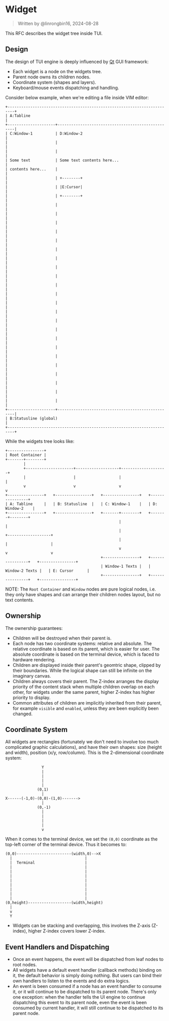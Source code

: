 # Widget

> Written by @linrongbin16, 2024-08-28

This RFC describes the widget tree inside TUI.

## Design

The design of TUI engine is deeply influenced by [Qt](https://www.qt.io/) GUI framework:

- Each widget is a node on the widgets tree.
- Parent node owns its children nodes.
- Coordinate system (shapes and layers).
- Keyboard/mouse events dispatching and handling.

Consider below example, when we're editing a file inside VIM editor:

```text
+-------------------------------------------------------------------------+
| A:Tabline                                                               |
+---------------------+---------------------------------------------------|
| C:Window-1          | D:Window-2                                        |
|                     |                                                   |
|                     |                                                   |
| Some text           | Some text contents here...                        |
| contents here...    |                                                   |
|                     | +--------+                                        |
|                     | |E:Cursor|                                        |
|                     | +--------+                                        |
|                     |                                                   |
|                     |                                                   |
|                     |                                                   |
|                     |                                                   |
|                     |                                                   |
|                     |                                                   |
|                     |                                                   |
|                     |                                                   |
|                     |                                                   |
|                     |                                                   |
|                     |                                                   |
|                     |                                                   |
|                     |                                                   |
|                     |                                                   |
|                     |                                                   |
|                     |                                                   |
|                     |                                                   |
|                     |                                                   |
|                     |                                                   |
|                     |                                                   |
|                     |                                                   |
|                     |                                                   |
|                     |                                                   |
+---------------------+---------------------------------------------------|
| B:Statusline (global)                                                   |
+-------------------------------------------------------------------------+
```

While the widgets tree looks like:

```text
+----------------+
| Root Container |
+-------+--------+
        |
        +---------------------+-------------------+--------------------+
        |                     |                   |                    |
        v                     v                   v                    v
+----------------+   +----------------+   +----------------+   +----------------+
| A: Tabline     |   | B: Statusline  |   | C: Window-1    |   | D: Window-2    |
+----------------+   +----------------+   +-------+--------+   +-------+--------+
                                                  |                    |
                                                  |                    +-------------------+
                                                  |                    |                   |
                                                  v                    v                   v
                                          +----------------+   +----------------+   +----------------+
                                          | Window-1 Texts |   | Window-2 Texts |   | E: Cursor      |
                                          +----------------+   +----------------+   +----------------+
```

NOTE: The `Root Container` and `Window` nodes are pure logical nodes, i.e. they only have shapes and can arrange their children nodes layout, but no text contents.

## Ownership

The ownership guarantees:

- Children will be destroyed when their parent is.
- Each node has two coordinate systems: relative and absolute. The relative coordinate is based on its parent, which is easier for user. The absolute coordinate is based on the terminal device, which is faced to hardware rendering.
- Children are displayed inside their parent's geomtric shape, clipped by their boundaries. While the logical shape can still be infinite on the imaginary canvas.
- Children always covers their parent. The Z-index arranges the display priority of the content stack when multiple children overlap on each other, for widgets under the same parent, higher Z-index has higher priority to display.
- Common attributes of children are implicitly inherited from their parent, for example `visible` and `enabled`, unless they are been explicitly been changed.

## Coordinate System

All widgets are rectangles (fortunately we don't need to involve too much complicated graphic calculations), and have their own shapes: size (height and width), position (x/y, row/column). This is the 2-dimensional coordinate system:

```text
                Y
                |
                |
                |
                |
              (0,1)
                |
X------(-1,0)-(0,0)-(1,0)------->
                |
              (0,-1)
                |
                |
                |
                |
                v
```

When it comes to the terminal device, we set the `(0,0)` coordinate as the top-left corner of the terminal device. Thus it becomes to:

```text
(0,0)------------------------(width,0)-->X
  |                                |
  |  Terminal                      |
  |                                |
  |                                |
  |                                |
  |                                |
  |                                |
  |                                |
  |                                |
  |                                |
(0,height)-------------------(width,height)
  |
  v
  Y
```

- Widgets can be stacking and overlapping, this involves the Z-axis (Z-index), higher Z-index covers lower Z-index.

## Event Handlers and Dispatching

- Once an event happens, the event will be dispatched from leaf nodes to root nodes.
- All widgets have a default event handler (callback methods) binding on it, the default behavior is simply doing nothing. But users can bind their own handlers to listen to the events and do extra logics.
- An event is been consumed if a node has an event handler to consume it, or it will continue to be dispatched to its parent node. There's only one exception: when the handler tells the UI engine to continue dispatching this event to its parent node, even the event is been consumed by current handler, it will still continue to be dispatched to its parent node.
